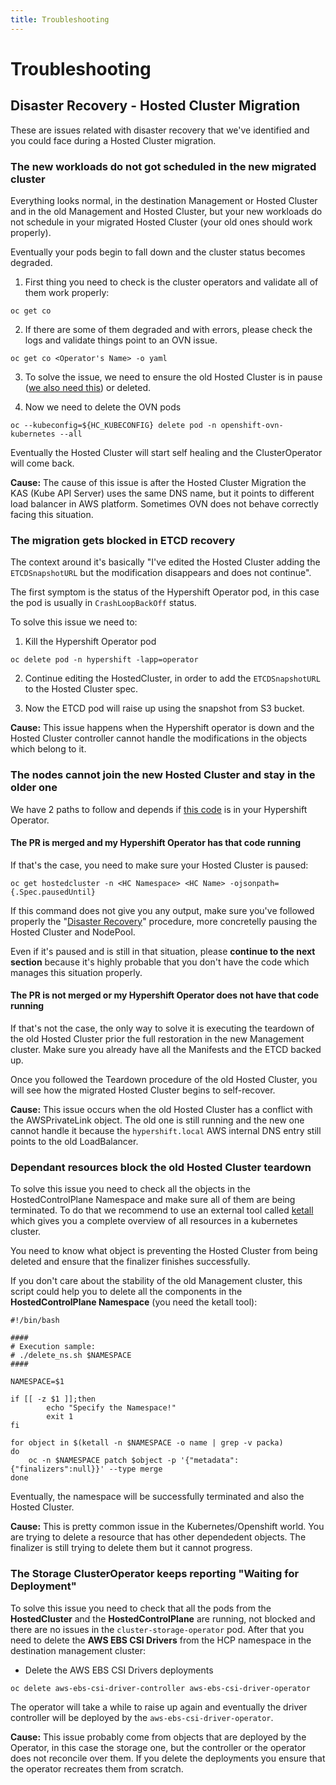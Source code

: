 ```yaml
---
title: Troubleshooting
---
```


# Troubleshooting

## Disaster Recovery - Hosted Cluster Migration

These are issues related with disaster recovery that we've identified and you could face during a Hosted Cluster migration.

### The new workloads do not got scheduled in the new migrated cluster

Everything looks normal, in the destination Management or Hosted Cluster and in the old Management and Hosted Cluster, but your new workloads do not schedule in your migrated Hosted Cluster (your old ones should work properly).

Eventually your pods begin to fall down and the cluster status becomes degraded.

1. First thing you need to check is the cluster operators and validate all of them work properly:
```
oc get co
```

2. If there are some of them degraded and with errors, please check the logs and validate things point to an OVN issue.
```
oc get co <Operator's Name> -o yaml
```

3. To solve the issue, we need to ensure the old Hosted Cluster is in pause ([we also need this](https://github.com/openshift/hypershift/pull/2265)) or deleted.

4. Now we need to delete the OVN pods
```
oc --kubeconfig=${HC_KUBECONFIG} delete pod -n openshift-ovn-kubernetes --all
```

Eventually the Hosted Cluster will start self healing and the ClusterOperator will come back.

**Cause:** The cause of this issue is after the Hosted Cluster Migration the KAS (Kube API Server) uses the same DNS name, but it points to different load balancer in AWS platform. Sometimes OVN does not behave correctly facing this situation.

### The migration gets blocked in ETCD recovery

The context around it's basically "I've edited the Hosted Cluster adding the `ETCDSnapshotURL` but the modification disappears and does not continue".

The first symptom is the status of the Hypershift Operator pod, in this case the pod is usually in `CrashLoopBackOff` status.

To solve this issue we need to:

1. Kill the Hypershift Operator pod
```
oc delete pod -n hypershift -lapp=operator
```

2. Continue editing the HostedCluster, in order to add the `ETCDSnapshotURL` to the Hosted Cluster spec.

3. Now the ETCD pod will raise up using the snapshot from S3 bucket.

**Cause:** This issue happens when the Hypershift operator is down and the Hosted Cluster controller cannot handle the modifications in the objects which belong to it.

### The nodes cannot join the new Hosted Cluster and stay in the older one

We have 2 paths to follow and depends if [this code](https://github.com/openshift/hypershift/pull/2265) is in your Hypershift Operator.

#### The PR is merged and my Hypershift Operator has that code running

If that's the case, you need to make sure your Hosted Cluster is paused:
```
oc get hostedcluster -n <HC Namespace> <HC Name> -ojsonpath={.Spec.pausedUntil}
```

If this command does not give you any output, make sure you've followed properly the "[Disaster Recovery](https://hypershift-docs.netlify.app/how-to/aws/disaster-recovery/)" procedure, more concretelly pausing the Hosted Cluster and NodePool.

Even if it's paused and is still in that situation, please **continue to the next section** because it's highly probable that you don't have the code which manages this situation properly.

#### The PR is not merged or my Hypershift Operator does not have that code running

If that's not the case, the only way to solve it is executing the teardown of the old Hosted Cluster prior the full restoration in the new Management cluster. Make sure you already have all the Manifests and the ETCD backed up.

Once you followed the Teardown procedure of the old Hosted Cluster, you will see how the migrated Hosted Cluster begins to self-recover.

**Cause:** This issue occurs when the old Hosted Cluster has a conflict with the AWSPrivateLink object. The old one is still running and the new one cannot handle it because the `hypershift.local` AWS internal DNS entry still points to the old LoadBalancer.

### Dependant resources block the old Hosted Cluster teardown

To solve this issue you need to check all the objects in the HostedControlPlane Namespace and make sure all of them are being terminated. To do that we recommend to use an external tool called [ketall](https://github.com/corneliusweig/ketall) which gives you a complete overview of all resources in a kubernetes cluster.

You need to know what object is preventing the Hosted Cluster from being deleted and ensure that the finalizer finishes successfully.

If you don't care about the stability of the old Management cluster, this script could help you to delete all the components in the **HostedControlPlane Namespace** (you need the ketall tool):

```
#!/bin/bash

####
# Execution sample:
# ./delete_ns.sh $NAMESPACE
####

NAMESPACE=$1

if [[ -z $1 ]];then
        echo "Specify the Namespace!"
        exit 1
fi

for object in $(ketall -n $NAMESPACE -o name | grep -v packa)
do
    oc -n $NAMESPACE patch $object -p '{"metadata":{"finalizers":null}}' --type merge
done
```

Eventually, the namespace will be successfully terminated and also the Hosted Cluster.

**Cause:** This is pretty common issue in the Kubernetes/Openshift world. You are trying to delete a resource that has other dependedent objects. The finalizer is still trying to delete them but it cannot progress.

### The Storage ClusterOperator keeps reporting "Waiting for Deployment"

To solve this issue you need to check that all the pods from the **HostedCluster** and the **HostedControlPlane** are running, not blocked and there are no issues in the `cluster-storage-operator` pod. After that you need to delete the **AWS EBS CSI Drivers** from the HCP namespace in the destination management cluster:

- Delete the AWS EBS CSI Drivers deployments
```
oc delete aws-ebs-csi-driver-controller aws-ebs-csi-driver-operator
```

The operator will take a while to raise up again and eventually the driver controller will be deployed by the `aws-ebs-csi-driver-operator`.

**Cause:** This issue probably come from objects that are deployed by the Operator, in this case the storage one, but the controller or the operator does not reconcile over them. If you delete the deployments you ensure that the operator recreates them from scratch.